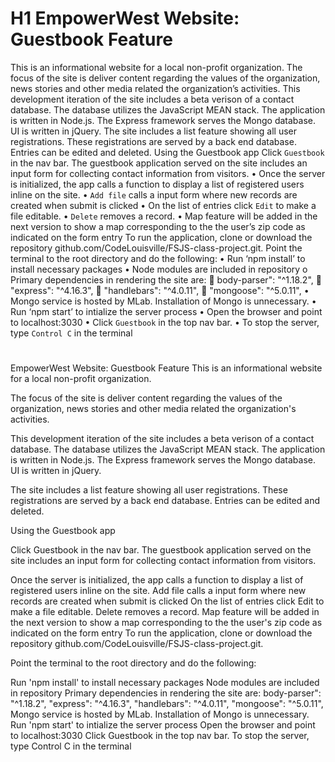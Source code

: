 # H1 EmpowerWest Website: Guestbook Feature
This is an informational website for a local non-profit organization.
The focus of the site is deliver content regarding the values of the organization, news stories and other media related the organization’s activities.
This development iteration of the site includes a beta verison of a contact database. The database utilizes the JavaScript MEAN stack.  The application is written in Node.js. The Express framework serves the Mongo database. UI is written in jQuery.
The site includes a list feature showing all user registrations. These registrations are served by a back end database. Entries can be edited and deleted.
Using the Guestbook app
Click `Guestbook` in the nav bar. The guestbook application served on the site includes an input form for collecting contact information from visitors. 
•	Once the server is initialized, the app calls a function to display a list of registered users inline on the site. 
•	`Add file` calls a input form where new records are created when submit is clicked
•	On the list of entries click `Edit` to make a file editable.
•	`Delete` removes a record.
•	Map feature will be added in the next version to show a map corresponding to the the user’s zip code as indicated on the form entry
To run the application, clone or download the repository github.com/CodeLouisville/FSJS-class-project.git. 
Point the terminal to the root directory and do the following:
•	Run ‘npm install’ to install necessary packages
•	Node modules are included in repository
o	Primary dependencies in rendering the site are:
	body-parser": "^1.18.2",
	"express": "^4.16.3",
	"handlebars": "^4.0.11",
	"mongoose": "^5.0.11",
•	Mongo service is hosted by MLab. Installation of Mongo is unnecessary.
•	Run ‘npm start’ to intialize the server process
•	Open the browser and point to localhost:3030
•	Click `Guestbook` in the top nav bar.
•	To stop the server, type `Control C` in the terminal

#

EmpowerWest Website: Guestbook Feature
This is an informational website for a local non-profit organization.

The focus of the site is deliver content regarding the values of the organization, news stories and other media related the organization's activities.

This development iteration of the site includes a beta verison of a contact database. The database utilizes the JavaScript MEAN stack. The application is written in Node.js. The Express framework serves the Mongo database. UI is written in jQuery.

The site includes a list feature showing all user registrations. These registrations are served by a back end database. Entries can be edited and deleted.

Using the Guestbook app

Click Guestbook in the nav bar. The guestbook application served on the site includes an input form for collecting contact information from visitors.

Once the server is initialized, the app calls a function to display a list of registered users inline on the site.
Add file calls a input form where new records are created when submit is clicked
On the list of entries click Edit to make a file editable.
Delete removes a record.
Map feature will be added in the next version to show a map corresponding to the the user's zip code as indicated on the form entry
To run the application, clone or download the repository github.com/CodeLouisville/FSJS-class-project.git.

Point the terminal to the root directory and do the following:

Run 'npm install' to install necessary packages
Node modules are included in repository
Primary dependencies in rendering the site are:
body-parser": "^1.18.2",
"express": "^4.16.3",
"handlebars": "^4.0.11",
"mongoose": "^5.0.11",
Mongo service is hosted by MLab. Installation of Mongo is unnecessary.
Run 'npm start' to intialize the server process
Open the browser and point to localhost:3030
Click Guestbook in the top nav bar.
To stop the server, type Control C in the terminal